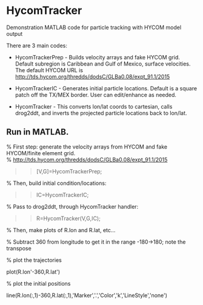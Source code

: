 # HycomTracker
Demonstration MATLAB code for particle tracking with HYCOM model output

There are 3 main codes: 

+ HycomTrackerPrep - Builds velocity arrays and fake HYCOM grid.  Default subregion is Caribbean and Gulf of Mexico, surface velocities. The default HYCOM URL is http://tds.hycom.org/thredds/dodsC/GLBa0.08/expt_91.1/2015

+ HycomTrackerIC - Generates initial particle locations.  Default is a square patch off the TX/MEX border.  User can edit/enhance as needed.

+ HycomTracker - This converts lon/lat coords to cartesian, calls drog2ddt, and inverts the projected particle locations back to lon/lat.


## Run in MATLAB.
% First step: generate the velocity arrays from HYCOM and fake HYCOM/finite element grid.  
% http://tds.hycom.org/thredds/dodsC/GLBa0.08/expt_91.1/2015
>> [V,G]=HycomTrackerPrep;

% Then, build initial condition/locations:
>> IC=HycomTrackerIC;

% Pass to drog2ddt, through HycomTracker handler:
>> R=HycomTracker(V,G,IC);

% Then, make plots of R.lon and R.lat, etc...

% Subtract 360 from longitude to get it in the range -180->180; note the transpose

% plot the trajectories

plot(R.lon'-360,R.lat')

% plot the initial positions

line(R.lon(:,1)-360,R.lat(:,1),'Marker','.','Color','k','LineStyle','none')


